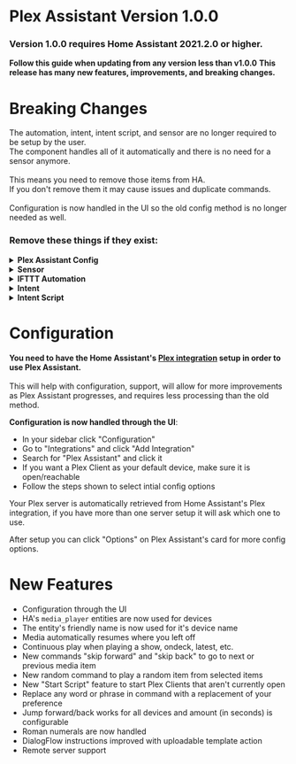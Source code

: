 # Plex Assistant Version 1.0.0
### Version 1.0.0 requires Home Assistant 2021.2.0 or higher.

**Follow this guide when updating from any version less than v1.0.0**
**This release has many new features, improvements, and breaking changes.**

# Breaking Changes

The automation, intent, intent script, and sensor are no longer required to be setup by the user.<br>The component handles all of it automatically and there is no need for a sensor anymore.<br><br>
This means you need to remove those items from HA.<br>If you don't remove them it may cause issues and duplicate commands.<br><br>
Configuration is now handled in the UI so the old config method is no longer needed as well.

### Remove these things if they exist:

<details>
  <summary><b>Plex Assistant Config</b></summary>

Remove your entire plex assistant config, including `plex_assistant:`

```yaml
plex_assistant:
  url: 'http://192.168.1.3:32400'
  token: 'tH1s1Sy0uRT0k3n'
  default_cast: 'Downstairs TV'
  language: 'en'
  tts_errors: true
  aliases:
    Downstairs TV: TV0565124
    Upstairs TV: Samsung_66585
```
  
</details>

<details>
  <summary><b>Sensor</b></summary>

Remove the `plex_assistant` sensor.

```yaml
sensor: # Keep this line if other sensors are listed below it.
- platform: plex_assistant
```
  
</details>

<details>
  <summary><b>IFTTT Automation</b></summary>
  
```yaml
alias: Plex Assistant Automation
trigger:
- platform: event
  event_type: ifttt_webhook_received
  event_data:
    action: call_service
condition:
  condition: template
  value_template: "{{ trigger.event.data.service == 'plex_assistant.command' }}"
action:
- service: "{{ trigger.event.data.service }}"
  data:
    command: "{{ trigger.event.data.command }}"
```
  
</details>

<details>
  <summary><b>Intent</b></summary>

Keep `conversation:` and keep `intents:` if you have other intents.

```yaml
conversation: #### Keep this line
  intents:    #### and this one if you have other intents.
    Plex:
     - "Tell Plex to {command}"
     - "{command} with Plex"
```

</details>

<details>
  <summary><b>Intent Script</b></summary>
  
```yaml
intent_script: # Keep this line if you have other intent scripts below
  Plex:
    speech:
      text: "Command sent to Plex."
    action:
      - service: plex_assistant.command
        data:
          command: "{{command}}"
```
  
</details>


# Configuration

**You need to have the Home Assistant's [Plex integration](https://www.home-assistant.io/integrations/plex/) setup in order to use Plex Assistant.**<br><br>
This will help with configuration, support, will allow for more improvements as Plex Assistant progresses, and requires less processing than the old method.

**Configuration is now handled through the UI**:
* In your sidebar click "Configuration"
* Go to "Integrations" and click "Add Integration"
* Search for "Plex Assistant" and click it
* If you want a Plex Client as your default device, make sure it is open/reachable
* Follow the steps shown to select intial config options

Your Plex server is automatically retrieved from Home Assistant's Plex integration, if you have more than one server setup it will ask which one to use.

After setup you can click "Options" on Plex Assistant's card for more config options.


# New Features

* Configuration through the UI
* HA's `media_player` entities are now used for devices
* The entity's friendly name is now used for it's device name
* Media automatically resumes where you left off
* Continuous play when playing a show, ondeck, latest, etc.
* New commands "skip forward" and "skip back" to go to next or previous media item
* New random command to play a random item from selected items
* New "Start Script" feature to start Plex Clients that aren't currently open
* Replace any word or phrase in command with a replacement of your preference
* Jump forward/back works for all devices and amount (in seconds) is configurable
* Roman numerals are now handled
* DialogFlow instructions improved with uploadable template action
* Remote server support
